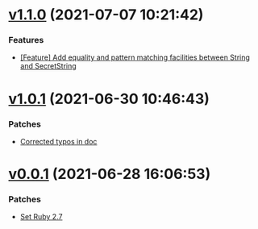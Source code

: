 # [v1.1.0](https://github.com/Muriel-Salvan/secret_string/compare/v1.0.1...v1.1.0) (2021-07-07 10:21:42)

### Features

* [[Feature] Add equality and pattern matching facilities between String and SecretString](https://github.com/Muriel-Salvan/secret_string/commit/8bc056e66b21ee2d289e0c14fce43be9a0104434)

# [v1.0.1](https://github.com/Muriel-Salvan/secret_string/compare/v1.0.0...v1.0.1) (2021-06-30 10:46:43)

### Patches

* [Corrected typos in doc](https://github.com/Muriel-Salvan/secret_string/commit/46f5bb2e02ec9589818aaddf5a675820a6706b56)

# [v0.0.1](https://github.com/Muriel-Salvan/secret_string/compare/...v0.0.1) (2021-06-28 16:06:53)

### Patches

* [Set Ruby 2.7](https://github.com/Muriel-Salvan/secret_string/commit/8c641d864d8c951fd6a40f36a614a070b66630b8)
